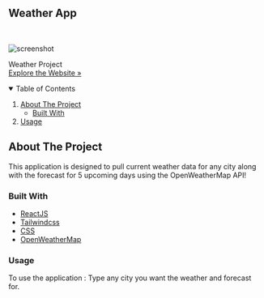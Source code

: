 
## Weather App

<!-- PROJECT LOGO -->
<br />
<p className="justify-center items-center">
    <img src="./images/screenshot-weather-app.png" alt="screenshot" >
  </a>

  <p className="justify-center items-center">
    Weather Project
    <br />
    <a href=""strong>Explore the Website »</strong></a>
    <br />
  </p>
</p>

<!-- TABLE OF CONTENTS -->
<details open="open">
  <summary>Table of Contents</summary>
  <ol>
    <li>
      <a href="#about-the-project">About The Project</a>
      <ul>
        <li><a href="#built-with">Built With</a></li>
      </ul>
    </li>
    <li><a href="#usage">Usage</a></li>
  </ol>
</details>

<!-- ABOUT THE PROJECT -->

## About The Project

This application is designed to pull current weather data for any city along with the forecast for 5 upcoming days using the OpenWeatherMap API!

### Built With

- [ReactJS](https://react.dev/)
- [Tailwindcss](https://tailwindcss.com/)
- [CSS](https://www.google.com/)
- [OpenWeatherMap](https://www.https://openweathermap.org/)

### Usage

To use the application : Type any city you want the weather and forecast for.
